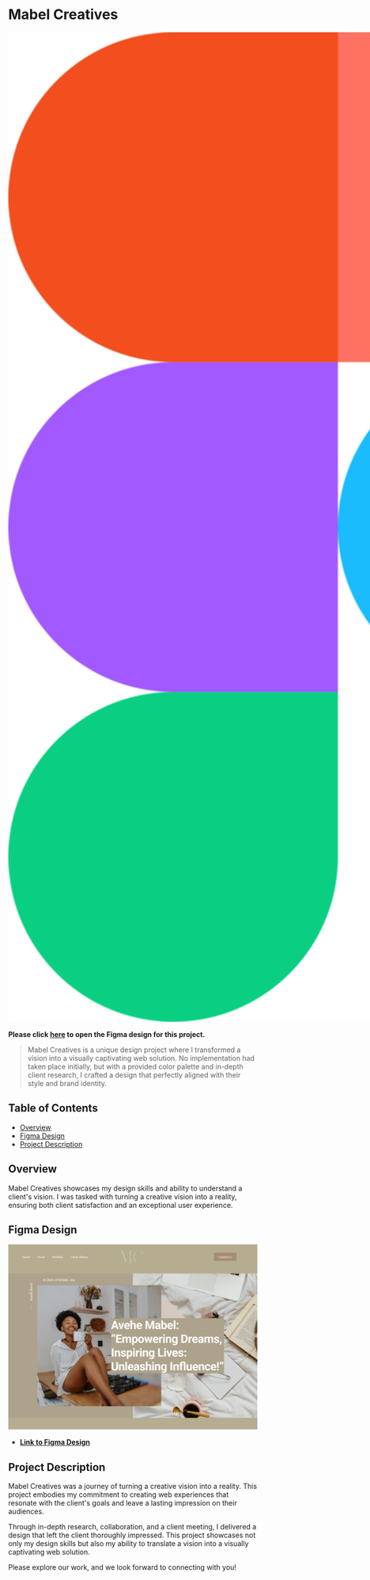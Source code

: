 # Mabel Creatives

<a href="https://www.figma.com/file/cF4vNUjU2FAasYeFWjEk0K/Mabel?type=design&node-id=5%3A33&mode=design&t=jfltSFHrySwQui1i-1"> <img src="assets/figma-logo.png" alt="Alt Text" style="max-width:40vh; height:50vh;"></a>

**Please click [here](https://www.figma.com/file/cF4vNUjU2FAasYeFWjEk0K/Mabel?type=design&node-id=5%3A33&mode=design&t=jfltSFHrySwQui1i-1) to open the Figma design for this project.**

> Mabel Creatives is a unique design project where I transformed a vision into a visually captivating web solution. No implementation had taken place initially, but with a provided color palette and in-depth client research, I crafted a design that perfectly aligned with their style and brand identity.

## Table of Contents
- [Overview](#overview)
- [Figma Design](#figma-design)
- [Project Description](#project-description)

## Overview
Mabel Creatives showcases my design skills and ability to understand a client's vision. I was tasked with turning a creative vision into a reality, ensuring both client satisfaction and an exceptional user experience.

## Figma Design
[![Figma Design](assets/mabelThumbnail.png)](https://www.figma.com/file/cF4vNUjU2FAasYeFWjEk0K/Mabel?type=design&node-id=0%3A1&mode=design&t=jfltSFHrySwQui1i-1)

- **[Link to Figma Design](https://www.figma.com/file/cF4vNUjU2FAasYeFWjEk0K/Mabel?type=design&node-id=0%3A1&mode=design&t=jfltSFHrySwQui1i-1)**

## Project Description
Mabel Creatives was a journey of turning a creative vision into a reality. This project embodies my commitment to creating web experiences that resonate with the client's goals and leave a lasting impression on their audiences.

Through in-depth research, collaboration, and a client meeting, I delivered a design that left the client thoroughly impressed. This project showcases not only my design skills but also my ability to translate a vision into a visually captivating web solution.

Please explore our work, and we look forward to connecting with you!
